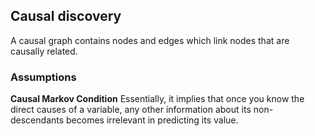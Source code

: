## Causal discovery

A causal graph contains nodes and edges which link nodes that are causally related.

### Assumptions

**Causal Markov Condition** Essentially, it implies that once you know the direct causes of a variable, any other information about its non-descendants becomes irrelevant in predicting its value. 
